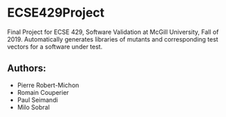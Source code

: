 # ECSE429Project
Final Project for ECSE 429, Software Validation at McGill University, Fall of 2019.
Automatically generates libraries of mutants and corresponding test vectors for a software under test.

## Authors:
* Pierre Robert-Michon
* Romain Couperier
* Paul Seimandi
* Milo Sobral
